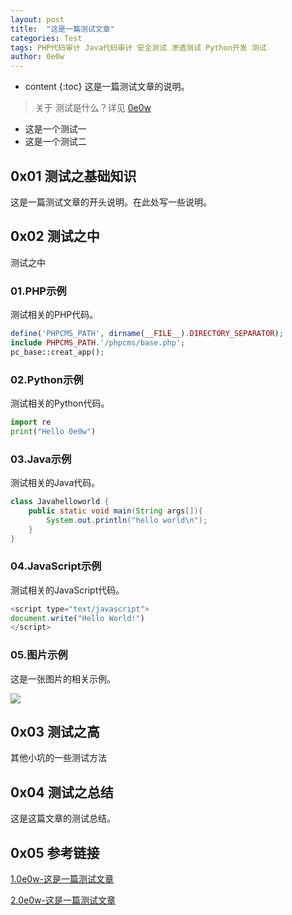 ```yaml
---
layout: post
title:  "这是一篇测试文章"
categories: Test
tags: PHP代码审计 Java代码审计 安全测试 渗透测试 Python开发 测试
author: 0e0w
---
```


* content
{:toc}
这是一篇测试文章的说明。
> 关于 测试是什么？详见 [0e0w](http://www.0e0w.com/)

- 这是一个测试一
- 这是一个测试二
## 0x01 测试之基础知识
这是一篇测试文章的开头说明。在此处写一些说明。
## 0x02 测试之中
测试之中
### 01.PHP示例
测试相关的PHP代码。
```php
define('PHPCMS_PATH', dirname(__FILE__).DIRECTORY_SEPARATOR);
include PHPCMS_PATH.'/phpcms/base.php';
pc_base::creat_app();
```
### 02.Python示例
测试相关的Python代码。
```python
import re
print("Hello 0e0w")
```
### 03.Java示例
测试相关的Java代码。
```java
class Javahelloworld {
    public static void main(String args[]){
        System.out.println("hello world\n");
    }
}
```
### 04.JavaScript示例
测试相关的JavaScript代码。
```javascript
<script type="text/javascript">
document.write("Hello World!")
</script>
```
### 05.图片示例
这是一张图片的相关示例。

![](https://www.baidu.com/img/bd_logo1.png)

## 0x03 测试之高
其他小坑的一些测试方法
## 0x04 测试之总结
这是这篇文章的测试总结。
## 0x05 参考链接
[1.0e0w-这是一篇测试文章](http://www.0e0w.com/2020/03/01/test/)

[2.0e0w-这是一篇测试文章](http://www.0e0w.com/2020/03/01/test/)

